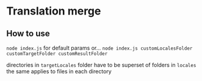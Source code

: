 # Translation merge

## How to use

`node index.js` for default params
or...
`node index.js customLocalesFolder customTargetFolder customResultFolder`

directories in `targetLocales` folder have to be superset of folders in `locales`
the same applies to files in each directory